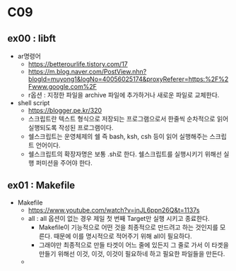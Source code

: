 # C09
## ex00 : libft
* ar명령어
  - <https://betterourlife.tistory.com/17>
  - <https://m.blog.naver.com/PostView.nhn?blogId=muyong1&logNo=40056025174&proxyReferer=https:%2F%2Fwww.google.com%2F>
  - r옵션 : 지정한 파일을 archive 파일에 추가하거나 새로운 파일로 교체한다.
* shell script
  - <https://blogger.pe.kr/320>
  - 스크립트란 텍스트 형식으로 저장되는 프로그램으로서 한줄씩 순차적으로 읽어 실행되도록 작성된 프로그램이다.
  - 쉘스크립트는 운영체제의 쉘 즉 bash, ksh, csh 등이 읽어 실행해주는 스크립트 언어이다.
  - 쉘스크립트의 확장자명은 보통 .sh로 한다. 쉘스크립트를 실행시키기 위해선 실행 퍼미션을 주어야 한다.

## ex01 : Makefile
* Makefile
  - <https://www.youtube.com/watch?v=jnJL6ppn26Q&t=1137s>
  - all : all 옵션이 없는 경우 제일 첫 번째 Target만 실행 시키고 종료한다.
    + Makefile이 기능적으로 어떤 것을 최종적으로 만드려고 하는 것인지를 모른다. 때문에 이를 명시적으로 적어주기 위해 all이 필요하다.
    + 그래야만 최종적으로 만들 타겟이 어느 줄에 있든지 그 줄로 가서 이 타겟을 만들기 위해선 이것, 이것, 이것이 필요하네 하고 필요한 파일들을 만든다.
  - 
